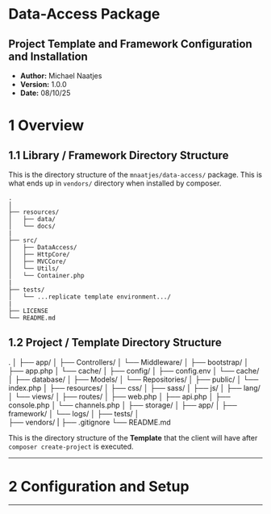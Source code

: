 

# Data-Access Package

## Project Template and Framework Configuration and Installation

* **Author:** Michael Naatjes
* **Version:** 1.0.0
* **Date:** 08/10/25

# 1 Overview

## 1.1 Library / Framework Directory Structure

This is the directory structure of the `mnaatjes/data-access/` package.
This is what ends up in `vendors/` directory when installed by composer.
```
.
│
├── resources/
│   ├── data/
│   └── docs/
|
├── src/
│   ├── DataAccess/
│   ├── HttpCore/
│   ├── MVCCore/
│   └── Utils/
│   └── Container.php
|
├── tests/
│   └── ...replicate template environment.../
|
├── LICENSE
└── README.md
```

## 1.2 Project / Template Directory Structure
.
│
├── app/
│   ├── Controllers/
│   └── Middleware/
│
├── bootstrap/
│   ├── app.php
│   └── cache/
│
├── config/
│   ├── config.env
│   └── cache/
│
├── database/
│   ├── Models/
│   └── Repositories/
│
├── public/
│   └── index.php
│
├── resources/
│   ├── css/
│   ├── sass/
│   ├── js/
│   ├── lang/
│   └── views/
│
├── routes/
│   ├── web.php
│   ├── api.php
│   ├── console.php
│   └── channels.php
│
├── storage/
│   ├── app/
│   ├── framework/
│   └── logs/
│
├── tests/
│   
├── vendors/
|
├── .gitignore
└── README.md

This is the directory structure of the **Template** that the client will have after `composer create-project` is executed.


--- --- --- --- --- ---


# 2 Configuration and Setup


---
